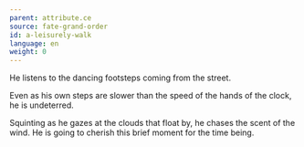 ```yaml
---
parent: attribute.ce
source: fate-grand-order
id: a-leisurely-walk
language: en
weight: 0
---
```


He listens to the dancing footsteps coming from the street.

Even as his own steps are slower than the speed of the hands of the clock, he is undeterred.

Squinting as he gazes at the clouds that float by, he chases the scent of the wind.
He is going to cherish this brief moment for the time being.
